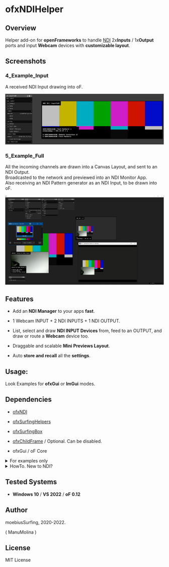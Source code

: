

# ofxNDIHelper


## Overview

Helper add-on for **openFrameworks** to handle [NDI](https://www.ndi.tv/tools/) 2x**Inputs** / 1x**Output** ports and input **Webcam** devices with **customizable layout**.


## Screenshots


### 4_Example_Input

A received NDI Input drawing into oF.  


![](/1_Examples_ofxGui/4_Example_Input/Capture.PNG)


### 5_Example_Full

All the incoming channels are drawn into a Canvas Layout, and sent to an NDI Output.  
Broadcasted to the network and previewed into an NDI Monitor App.  
Also receiving an NDI Pattern generator as an NDI Input, to be drawn into oF. 

![](/1_Examples_ofxGui/5_Example_Full/Capture.PNG)


## Features

- Add an **NDI Manager** to your apps **fast**.

- 1 Webcam INPUT + 2 NDI INPUTS + 1 NDI OUTPUT.

- List, select and draw **NDI INPUT Devices** from, feed to an OUTPUT, and draw or route a **Webcam** device too.

- Draggable and scalable **Mini Previews Layout**.

- Auto **store and recall** all the **settings**.


## Usage:

Look Examples for **ofxGui** or **ImGui** modes.


## Dependencies

* [ofxNDI](https://github.com/leadedge/ofxNDI)

* [ofxSurfingHelpers](https://github.com/moebiussurfing/ofxSurfingHelpers)

* [ofxSurfingBox](https://github.com/moebiussurfing/ofxSurfingBox)

* [ofxChildFrame](https://github.com/nariakiiwatani/ofxChildFrame) / Optional. Can be disabled.

* ofxGui / oF Core  


<details>

  <summary>For examples only</summary>

  <p>


* [ofxWindowApp](https://github.com/moebiussurfing/ofxWindowApp)

* [ofxSceneTEST](https://github.com/moebiussurfing/ofxSceneTEST)

  </p>

</details>


<details>

  <summary>HowTo. New to NDI?</summary>

  <p>


1. You should install the [NDI Tools](https://www.ndi.tv/tools/). It's a bundle of apps.

2. Run an **NDI Studio Monitor** app to preview what is being sent through the **NDI OUTPUT**.

3. You can run an **NDI Test Pattern** to feed a signal into the **NDI INPUT** of the add-on.

4. Have fun with **sources** toggles on the add-on GUI to explore combinations,

while looking at the **NDI OUT Preview** or the **NDI Studio Monitor** video.

5. NDI works locally or on local or remote networks.

6. **NDI Screen Capture** app does live desktop capture to NDI.

7. **NDI Webcam Input** converts NDI ports to a virtual camera to use on **OBS**/**Zoom**/**Skype**.

  </p>

</details>


## Tested Systems

- **Windows 10** / **VS 2022** / **oF 0.12**


## Author

moebiusSurfing, 2020-2022.  

( ManuMolina ) 


## License

MIT License
